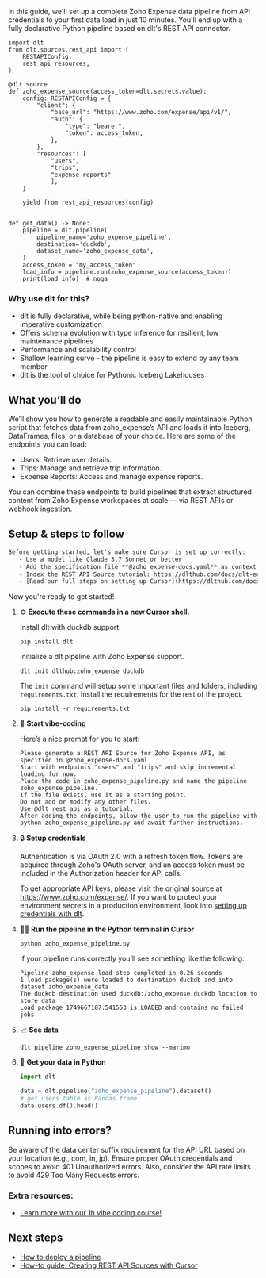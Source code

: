 In this guide, we'll set up a complete Zoho Expense data pipeline from API credentials to your first data load in just 10 minutes. You'll end up with a fully declarative Python pipeline based on dlt's REST API connector.

```python-outcome
import dlt
from dlt.sources.rest_api import (
    RESTAPIConfig,
    rest_api_resources,
)

@dlt.source
def zoho_expense_source(access_token=dlt.secrets.value):
    config: RESTAPIConfig = {
        "client": {
            "base_url": "https://www.zoho.com/expense/api/v1/",
            "auth": {
                "type": "bearer",
                "token": access_token,
            },
        },
        "resources": [
            "users",
            "trips",
            "expense_reports"
            ],
    }

    yield from rest_api_resources(config)


def get_data() -> None:
    pipeline = dlt.pipeline(
        pipeline_name='zoho_expense_pipeline',
        destination='duckdb',
        dataset_name='zoho_expense_data', 
    )
    access_token = "my_access_token"
    load_info = pipeline.run(zoho_expense_source(access_token))
    print(load_info)  # noqa
```

### Why use dlt for this?

- dlt is fully declarative, while being python-native and enabling imperative customization
- Offers schema evolution with type inference for resilient, low maintenance pipelines
- Performance and scalability control
- Shallow learning curve - the pipeline is easy to extend by any team member
- dlt is the tool of choice for Pythonic Iceberg Lakehouses

## What you’ll do

We’ll show you how to generate a readable and easily maintainable Python script that fetches data from zoho_expense’s API and loads it into Iceberg, DataFrames, files, or a database of your choice. Here are some of the endpoints you can load:

- Users: Retrieve user details.
- Trips: Manage and retrieve trip information.
- Expense Reports: Access and manage expense reports.

You can combine these endpoints to build pipelines that extract structured content from Zoho Expense workspaces at scale — via REST APIs or webhook ingestion.

## Setup & steps to follow

```default
Before getting started, let's make sure Cursor is set up correctly:
   - Use a model like Claude 3.7 Sonnet or better
   - Add the specification file **@zoho_expense-docs.yaml** as context
   - Index the REST API Source tutorial: https://dlthub.com/docs/dlt-ecosystem/verified-sources/rest_api/ and add it to context as **@dlt rest api**
   - [Read our full steps on setting up Cursor](https://dlthub.com/docs/dlt-ecosystem/llm-tooling/cursor-restapi#23-configuring-cursor-with-documentation)
```

Now you're ready to get started! 

1. ⚙️ **Execute these commands in a new Cursor shell.**
    
    Install dlt with duckdb support:
    ```shell
    pip install dlt
    ```

    Initialize a dlt pipeline with Zoho Expense support.
    ```shell
    dlt init dlthub:zoho_expense duckdb
    ```

    The `init` command will setup some important files and folders, including `requirements.txt`. Install the requirements for the rest of the project.
    ```shell
    pip install -r requirements.txt
    ```
    
2. 🤠 **Start vibe-coding**
    
    Here’s a nice prompt for you to start: 
    
    ```prompt
    Please generate a REST API Source for Zoho Expense API, as specified in @zoho_expense-docs.yaml 
    Start with endpoints "users" and "trips" and skip incremental loading for now. 
    Place the code in zoho_expense_pipeline.py and name the pipeline zoho_expense_pipeline. 
    If the file exists, use it as a starting point. 
    Do not add or modify any other files. 
    Use @dlt rest api as a tutorial. 
    After adding the endpoints, allow the user to run the pipeline with python zoho_expense_pipeline.py and await further instructions.
    ```

    
3. 🔒 **Setup credentials** 
    
    Authentication is via OAuth 2.0 with a refresh token flow. Tokens are acquired through Zoho's OAuth server, and an access token must be included in the Authorization header for API calls.
    
    To get appropriate API keys, please visit the original source at https://www.zoho.com/expense/.
    If you want to protect your environment secrets in a production environment, look into [setting up credentials with dlt](https://dlthub.com/docs/walkthroughs/add_credentials).
    
4. 🏃‍♀️ **Run the pipeline in the Python terminal in Cursor**
    
    ```shell
    python zoho_expense_pipeline.py
    ```
    
    If your pipeline runs correctly you’ll see something like the following:
    
    ```shell
    Pipeline zoho_expense load step completed in 0.26 seconds
    1 load package(s) were loaded to destination duckdb and into dataset zoho_expense_data
    The duckdb destination used duckdb:/zoho_expense.duckdb location to store data
    Load package 1749667187.541553 is LOADED and contains no failed jobs
    ```
    
5. 📈 **See data**
    
    ```shell
    dlt pipeline zoho_expense_pipeline show --marimo
    ```
    
6. 🐍 **Get your data in Python**
    
    ```python
    import dlt

   data = dlt.pipeline("zoho_expense_pipeline").dataset()
   # get users table as Pandas frame
   data.users.df().head()
    ```

## Running into errors?

Be aware of the data center suffix requirement for the API URL based on your location (e.g., com, in, jp). Ensure proper OAuth credentials and scopes to avoid 401 Unauthorized errors. Also, consider the API rate limits to avoid 429 Too Many Requests errors.

### Extra resources:

- [Learn more with our 1h vibe coding course!](https://www.youtube.com/watch?v=GGid70rnJuM)

## Next steps

- [How to deploy a pipeline](https://dlthub.com/docs/walkthroughs/deploy-a-pipeline)
- [How-to guide: Creating REST API Sources with Cursor](https://dlthub.com/docs/dlt-ecosystem/llm-tooling/cursor-restapi)
